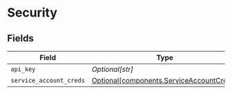 # Security


## Fields

| Field                                                                                      | Type                                                                                       | Required                                                                                   | Description                                                                                | Example                                                                                    |
| ------------------------------------------------------------------------------------------ | ------------------------------------------------------------------------------------------ | ------------------------------------------------------------------------------------------ | ------------------------------------------------------------------------------------------ | ------------------------------------------------------------------------------------------ |
| `api_key`                                                                                  | *Optional[str]*                                                                            | :heavy_minus_sign:                                                                         | N/A                                                                                        | ABCDEFGHIJ0123456789abcdefghij0123456789                                                   |
| `service_account_creds`                                                                    | [Optional[components.ServiceAccountCreds]](../../models/components/serviceaccountcreds.md) | :heavy_minus_sign:                                                                         | N/A                                                                                        |                                                                                            |